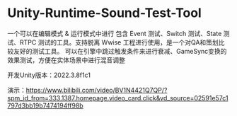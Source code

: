 # Unity-Runtime-Sound-Test-Tool
一个可以在编辑模式 &amp; 运行模式中进行 包含 Event 测试、Switch 测试、State 测试、RTPC 测试的工具。支持脱离 Wwise 工程进行使用，是一个对QA和策划比较友好的测试工具。 可以在引擎中跳过触发条件来进行衰减、GameSync变换的效果测试，方便在实体场景中进行混音调整

开发Unity版本：2022.3.8f1c1

演示：https://www.bilibili.com/video/BV1N4421Q7QP/?spm_id_from=333.1387.homepage.video_card.click&vd_source=02591e57c1797d3bb19b7474194ff98b
